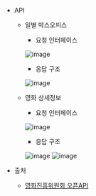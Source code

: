 - API

  - 일별 박스오피스
  
    - 요청 인터페이스

    ![image](https://user-images.githubusercontent.com/40276516/94131432-dc233380-fe98-11ea-85c2-942ec9aa13ce.png)

    - 응답 구조

    ![image](https://user-images.githubusercontent.com/40276516/94131496-f65d1180-fe98-11ea-98d1-6f9548f618db.png)

  - 영화 상세정보
  
    - 요청 인터페이스

    ![image](https://user-images.githubusercontent.com/40276516/94335819-13205300-0019-11eb-92c3-97f6b9be2fd2.png)

    - 응답 구조

    ![image](https://user-images.githubusercontent.com/40276516/94335763-bcb31480-0018-11eb-88e8-faf4c0c4c915.png)
    ![image](https://user-images.githubusercontent.com/40276516/94335779-d48a9880-0018-11eb-9d72-b227385be040.png)


- 출처
  - [영화진흥위원회 오픈API](http://www.kobis.or.kr/kobisopenapi/homepg/apiservice/searchServiceInfo.do)
